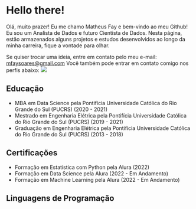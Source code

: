 # Hello there! 
Olá, muito prazer! Eu me chamo Matheus Fay e bem-vindo ao meu Github!
Eu sou um Analista de Dados e futuro Cientista de Dados. Nesta página, estão armazenados alguns projetos e estudos desenvolvidos ao longo da minha carreira, fique a vontade para olhar.

Se quiser trocar uma ideia, entre em contato pelo meu e-mail: mfaysoares@gmail.com
Você também pode entrar em contato comigo nos perfis abaixo:
[<img src="https://cdn-icons-png.flaticon.com/512/174/174857.png" />](https://www.linkedin.com/in/matheusfay/)

## Educação

 - MBA em Data Science pela Pontifícia Universidade Católica do Rio Grande do Sul (PUCRS) (2020 - 2021)
 - Mestrado em Engenharia Elétrica pela Pontifícia Universidade Católica do Rio Grande do Sul (PUCRS) (2019 - 2021)
 - Graduação em Engenharia Elétrica pela Pontifícia Universidade Católica do Rio Grande do Sul (PUCRS) (2013 - 2018)

## Certificações
- Formação em Estatística com Python pela Alura (2022)
- Formação em Data Science pela Alura (2022 - Em Andamento)
- Formação em Machine Learning pela Alura (2022 - Em Andamento)

## Linguagens de Programação


